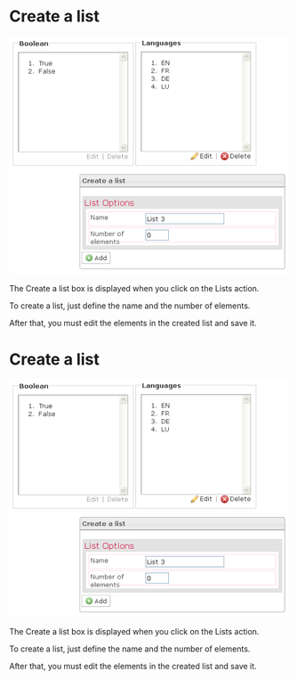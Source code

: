 <!--
author:
    - 'Jérôme Bogaerts'
created_at: '2012-04-12 18:30:05'
updated_at: '2013-03-13 14:00:13'
tags:
    - 'Manage Groups'
-->

Create a list
=============

![](../resources/groups-list.png)

The Create a list box is displayed when you click on the Lists action.

To create a list, just define the name and the number of elements.

After that, you must edit the elements in the created list and save it.

Create a list
=============

![](../resources/groups-list.png)

The Create a list box is displayed when you click on the Lists action.

To create a list, just define the name and the number of elements.

After that, you must edit the elements in the created list and save it.


